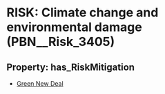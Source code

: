 # RISK: __Climate change and environmental damage__ (PBN__Risk_3405)

## Property: has_RiskMitigation

* [Green New Deal](PBN__Mitigation_2267)

